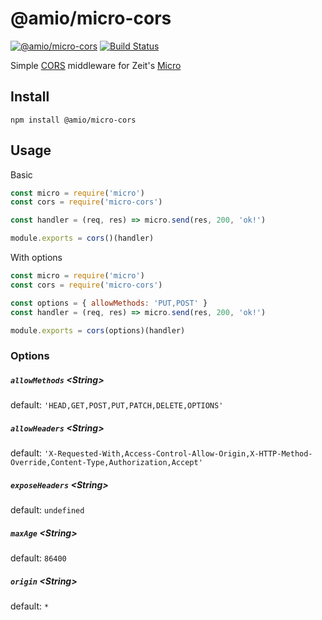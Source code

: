 # @amio/micro-cors

[![@amio/micro-cors][npm-badge]][npm-link]
[![Build Status][build-src]][build-link]

Simple [CORS][cors-link] middleware for Zeit's [Micro](https://github.com/zeit/micro)

## Install

```
npm install @amio/micro-cors
```

## Usage

Basic

```js
const micro = require('micro')
const cors = require('micro-cors')

const handler = (req, res) => micro.send(res, 200, 'ok!')

module.exports = cors()(handler)
```

With options

```js
const micro = require('micro')
const cors = require('micro-cors')

const options = { allowMethods: 'PUT,POST' }
const handler = (req, res) => micro.send(res, 200, 'ok!')

module.exports = cors(options)(handler)
```

### Options

##### `allowMethods` &lt;String>

default: `'HEAD,GET,POST,PUT,PATCH,DELETE,OPTIONS'`

##### `allowHeaders` &lt;String>

default: `'X-Requested-With,Access-Control-Allow-Origin,X-HTTP-Method-Override,Content-Type,Authorization,Accept'`

##### `exposeHeaders` &lt;String>

default: `undefined`

##### `maxAge` &lt;String>

default: `86400`

##### `origin` &lt;String>

default: `*`

[cors-link]: https://developer.mozilla.org/en-US/docs/Web/HTTP/Access_control_CORS
[npm-badge]: https://badgen.net/npm/v/@amio/micro-cors
[npm-link]: https://www.npmjs.com/package/@amio/micro-cors
[build-src]: https://travis-ci.com/amio/micro-cors.svg?branch=master
[build-link]: https://travis-ci.com/amio/micro-cors
